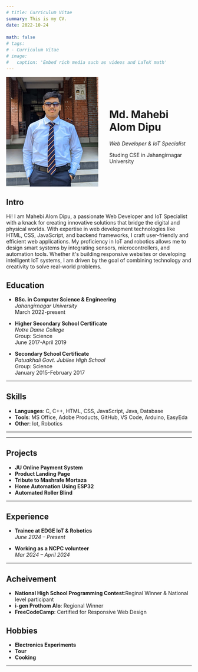 ```yaml
---
# title: Curriculum Vitae
summary: This is my CV.
date: 2022-10-24

math: false
# tags:
# - Curriculum Vitae
# image:
#   caption: 'Embed rich media such as videos and LaTeX math'
---
```


<div style="display: flex; align-items: center;">
  <img src="./avatar.jpg" alt="Dipu" style="width: 250px; height: auto; margin-right: 30px;">
  <div>
    <h1>Md. Mahebi Alom Dipu</h1>
    <p><em>Web Developer & IoT Specialist</em></p>
    <p>Studing CSE in Jahangirnagar University</p>
  </div>
</div>

## Intro
 Hi! I am Mahebi Alom Dipu, a passionate Web Developer and IoT Specialist with a knack for creating innovative
 solutions that bridge the digital and physical worlds. With expertise in web development technologies like HTML,
 CSS, JavaScript, and backend frameworks, I craft user-friendly and efficient web applications. My proficiency in IoT
 and robotics allows me to design smart systems by integrating sensors, microcontrollers, and automation tools. Whether it's building responsive websites or developing intelligent IoT systems, I am driven by the goal of combining technology and creativity to solve real-world problems.


## Education

- **BSc. in Computer Science & Engineering**  
  *Jahangirnagar University*  
  March 2022-present

- **Higher Secondary School Certificate**  
  *Notre Dame College*      
  Group: Science   
  June 2017-April 2019  

- **Secondary School Certificate**  
  *Patuakhali Govt. Jubilee High School*      
   Group: Science      
  January 2015-February 2017
---

## Skills

- **Languages**: C, C++, HTML, CSS, JavaScript, Java, Database
- **Tools**: MS Office, Adobe Products, GitHub, VS Code, Arduino, EasyEda
- **Other**: Iot, Robotics

---

<!-- ## Professional Experience

- **[Current/Most Recent Company/Organization Name]**  
  *Front-End Developer*  
  [Employment Duration]  
  - Developed and maintained responsive websites and applications.
  - Collaborated with designers and back-end developers to create seamless user experiences.
  - Improved website performance and ensured cross-browser compatibility.
  - Implemented new features and optimized existing code. -->

---

## Projects

<!-- - **[Portfolio Website]**: Developed a personal portfolio website showcasing projects, skills, and experience. -->
- **JU Online Payment System**
- **Product Landing Page**
- **Tribute to Mashrafe Mortaza**
- **Home Automation Using ESP32**
- **Automated Roller Blind**
---

## Experience

- **Trainee at EDGE IoT & Robotics**        
*June 2024 – Present*

- **Working as a NCPC volunteer**       
*Mar 2024 – April 2024*

---
## Acheivement

- **National High School Programming Contest**:Reginal Winner & National level participant
- **i-gen Prothom Alo**: Regional Winner
- **FreeCodeCamp**: Certified for Responsive Web Design

## Hobbies
- **Electronics Experiments**
- **Tour**
- **Cooking**
---